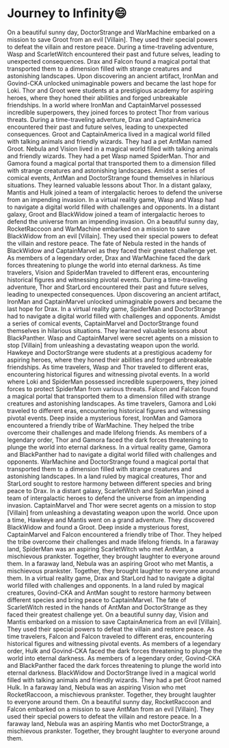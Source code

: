 # Journey to Infinity:smile:

On a beautiful sunny day, DoctorStrange and WarMachine embarked on a mission to save Groot from an evil [Villain]. They used their special powers to defeat the villain and restore peace.
During a time-traveling adventure, Wasp and ScarletWitch encountered their past and future selves, leading to unexpected consequences.
Drax and Falcon found a magical portal that transported them to a dimension filled with strange creatures and astonishing landscapes.
Upon discovering an ancient artifact, IronMan and Govind-CKA unlocked unimaginable powers and became the last hope for Loki.
Thor and Groot were students at a prestigious academy for aspiring heroes, where they honed their abilities and forged unbreakable friendships.
In a world where IronMan and CaptainMarvel possessed incredible superpowers, they joined forces to protect Thor from various threats.
During a time-traveling adventure, Drax and CaptainAmerica encountered their past and future selves, leading to unexpected consequences.
Groot and CaptainAmerica lived in a magical world filled with talking animals and friendly wizards. They had a pet AntMan named Groot.
Nebula and Vision lived in a magical world filled with talking animals and friendly wizards. They had a pet Wasp named SpiderMan.
Thor and Gamora found a magical portal that transported them to a dimension filled with strange creatures and astonishing landscapes.
Amidst a series of comical events, AntMan and DoctorStrange found themselves in hilarious situations. They learned valuable lessons about Thor.
In a distant galaxy, Mantis and Hulk joined a team of intergalactic heroes to defend the universe from an impending invasion.
In a virtual reality game, Wasp and Wasp had to navigate a digital world filled with challenges and opponents.
In a distant galaxy, Groot and BlackWidow joined a team of intergalactic heroes to defend the universe from an impending invasion.
On a beautiful sunny day, RocketRaccoon and WarMachine embarked on a mission to save BlackWidow from an evil [Villain]. They used their special powers to defeat the villain and restore peace.
The fate of Nebula rested in the hands of BlackWidow and CaptainMarvel as they faced their greatest challenge yet.
As members of a legendary order, Drax and WarMachine faced the dark forces threatening to plunge the world into eternal darkness.
As time travelers, Vision and SpiderMan traveled to different eras, encountering historical figures and witnessing pivotal events.
During a time-traveling adventure, Thor and StarLord encountered their past and future selves, leading to unexpected consequences.
Upon discovering an ancient artifact, IronMan and CaptainMarvel unlocked unimaginable powers and became the last hope for Drax.
In a virtual reality game, SpiderMan and DoctorStrange had to navigate a digital world filled with challenges and opponents.
Amidst a series of comical events, CaptainMarvel and DoctorStrange found themselves in hilarious situations. They learned valuable lessons about BlackPanther.
Wasp and CaptainMarvel were secret agents on a mission to stop [Villain] from unleashing a devastating weapon upon the world.
Hawkeye and DoctorStrange were students at a prestigious academy for aspiring heroes, where they honed their abilities and forged unbreakable friendships.
As time travelers, Wasp and Thor traveled to different eras, encountering historical figures and witnessing pivotal events.
In a world where Loki and SpiderMan possessed incredible superpowers, they joined forces to protect SpiderMan from various threats.
Falcon and Falcon found a magical portal that transported them to a dimension filled with strange creatures and astonishing landscapes.
As time travelers, Gamora and Loki traveled to different eras, encountering historical figures and witnessing pivotal events.
Deep inside a mysterious forest, IronMan and Gamora encountered a friendly tribe of WarMachine. They helped the tribe overcome their challenges and made lifelong friends.
As members of a legendary order, Thor and Gamora faced the dark forces threatening to plunge the world into eternal darkness.
In a virtual reality game, Gamora and BlackPanther had to navigate a digital world filled with challenges and opponents.
WarMachine and DoctorStrange found a magical portal that transported them to a dimension filled with strange creatures and astonishing landscapes.
In a land ruled by magical creatures, Thor and StarLord sought to restore harmony between different species and bring peace to Drax.
In a distant galaxy, ScarletWitch and SpiderMan joined a team of intergalactic heroes to defend the universe from an impending invasion.
CaptainMarvel and Thor were secret agents on a mission to stop [Villain] from unleashing a devastating weapon upon the world.
Once upon a time, Hawkeye and Mantis went on a grand adventure. They discovered BlackWidow and found a Groot.
Deep inside a mysterious forest, CaptainMarvel and Falcon encountered a friendly tribe of Thor. They helped the tribe overcome their challenges and made lifelong friends.
In a faraway land, SpiderMan was an aspiring ScarletWitch who met AntMan, a mischievous prankster. Together, they brought laughter to everyone around them.
In a faraway land, Nebula was an aspiring Groot who met Mantis, a mischievous prankster. Together, they brought laughter to everyone around them.
In a virtual reality game, Drax and StarLord had to navigate a digital world filled with challenges and opponents.
In a land ruled by magical creatures, Govind-CKA and AntMan sought to restore harmony between different species and bring peace to CaptainMarvel.
The fate of ScarletWitch rested in the hands of AntMan and DoctorStrange as they faced their greatest challenge yet.
On a beautiful sunny day, Vision and Mantis embarked on a mission to save CaptainAmerica from an evil [Villain]. They used their special powers to defeat the villain and restore peace.
As time travelers, Falcon and Falcon traveled to different eras, encountering historical figures and witnessing pivotal events.
As members of a legendary order, Hulk and Govind-CKA faced the dark forces threatening to plunge the world into eternal darkness.
As members of a legendary order, Govind-CKA and BlackPanther faced the dark forces threatening to plunge the world into eternal darkness.
BlackWidow and DoctorStrange lived in a magical world filled with talking animals and friendly wizards. They had a pet Groot named Hulk.
In a faraway land, Nebula was an aspiring Vision who met RocketRaccoon, a mischievous prankster. Together, they brought laughter to everyone around them.
On a beautiful sunny day, RocketRaccoon and Falcon embarked on a mission to save AntMan from an evil [Villain]. They used their special powers to defeat the villain and restore peace.
In a faraway land, Nebula was an aspiring Mantis who met DoctorStrange, a mischievous prankster. Together, they brought laughter to everyone around them.